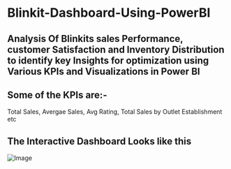 # Blinkit-Dashboard-Using-PowerBI

## Analysis Of Blinkits sales Performance, customer Satisfaction and Inventory Distribution to identify key Insights for optimization using Various KPIs and Visualizations in Power BI
## Some of the KPIs are:-
Total Sales,
Avergae Sales,
Avg Rating,
Total Sales by Outlet Establishment etc

## The Interactive Dashboard Looks like this
![Image](https://github.com/user-attachments/assets/c9cfed62-e76a-461f-8f7a-bf2a0bf185cd)

